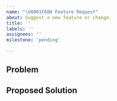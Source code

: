 ```yaml
---
name: "\U0001F680 Feature Request"
about: Suggest a new feature or change.
title: ''
labels: ''
assignees: ''
milestone: 'pending'

---
```


<!--
  Thanks for contributing, please follow the instructions in these comments.
  
  This is an Open Source project - once discussed, please consider contributing
  an enhancement yourself (please read `CONTRIBUTING.md` before starting any
  work).
-->


## Problem

<!-- Please outline the problem or limitation this request is addressing. -->


## Proposed Solution

<!-- Please outline the proposed solution to the problem is applicable. -->
